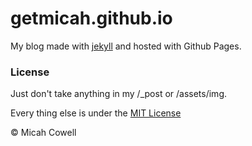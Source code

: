 # getmicah.github.io
My blog made with [jekyll](http://jekyllrb.com) and hosted with Github Pages.

### License
Just don't take anything in my /&#95;post or /assets/img.

Every thing else is under the [MIT License](https://raw.githubusercontent.com/getmicah/Fatso/master/LICENSE)

© Micah Cowell
